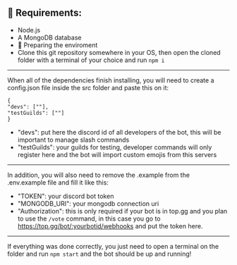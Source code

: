 ## 👷 Requirements:
- Node.js
- A MongoDB database
- 🧹 Preparing the enviroment
- Clone this git repository somewhere in your OS, then open the cloned folder with a terminal of your choice and run `npm i`

---

When all of the dependencies finish installing, you will need to create a config.json file inside the src folder and paste this on it:

```
{
"devs": [""],
"testGuilds": [""]
}
```

- "devs": put here the discord id of all developers of the bot, this will be important to manage slash commands
- "testGuilds": your guilds for testing, developer commands will only register here and the bot will import custom emojis from this servers

--- 

In addition, you will also need to remove the .example from the .env.example file and fill it like this:


- "TOKEN": your discord bot token
- "MONGODB_URI": your mongodb connection uri
- "Authorization": this is only required if your bot is in top.gg and you plan to use the `/vote` command, in this case you go to https://top.gg/bot/:yourbotid/webhooks and put the token here.

---

If everything was done correctly, you just need to open a terminal on the folder and run `npm start` and the bot should be up and running!
